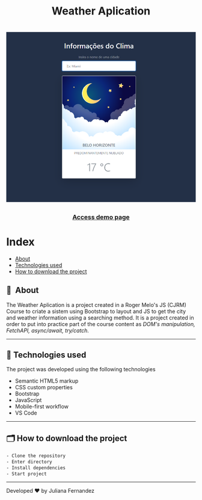 <h1 align="center">
    Weather Aplication
</h1>

<h1 align="center">
<img width="800" src="src/img/presentation.PNG" alt="My cool logo"/>
  </h1>

<h3 align="center">
    <a href="https://weather-sistem.netlify.app/">Access demo page</a>
<h3 >

# Index

- [About](#-about)
- [Technologies used](#-technologies-used)
- [How to download the project](#-how-to-download-the-project)

## 🔖&nbsp; About

The Weather Aplication is a project created in a Roger Melo's JS (CJRM) Course to criate a sistem using Bootstrap to layout and JS to get the city and weather information using a searching method. It is a project created in order to put into practice part of the course content as *DOM's manipulation, FetchAPI, async/await, try/catch.* 

---

## 🚀 Technologies used

The project was developed using the following technologies

- Semantic HTML5 markup
- CSS custom properties
- Bootstrap
- JavaScript
- Mobile-first workflow
- VS Code

---

## 🗂 How to download the project

    - Clone the repository
    - Enter directory
    - Install dependencies
    - Start project
   
---

Developed ❤ by Juliana Fernandez

